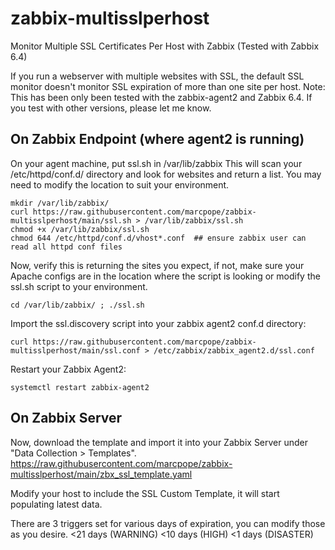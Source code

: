 # zabbix-multisslperhost
Monitor Multiple SSL Certificates Per Host with Zabbix (Tested with Zabbix 6.4)

If you run a webserver with multiple websites with SSL, the default SSL monitor doesn't monitor SSL expiration of more than one site per host. Note: This has been only been tested with the zabbix-agent2 and Zabbix 6.4. If you test with other versions, please let me know.

## On Zabbix Endpoint (where agent2 is running)
On your agent machine, put ssl.sh in /var/lib/zabbix This will scan your /etc/httpd/conf.d/ directory and look for <ServerName xyz.com:443> websites and return a list. You may need to modify the location to suit your environment.
```
mkdir /var/lib/zabbix/
curl https://raw.githubusercontent.com/marcpope/zabbix-multisslperhost/main/ssl.sh > /var/lib/zabbix/ssl.sh
chmod +x /var/lib/zabbix/ssl.sh
chmod 644 /etc/httpd/conf.d/vhost*.conf  ## ensure zabbix user can read all httpd conf files
```
Now, verify this is returning the sites you expect, if not, make sure your Apache configs are in the location where the script is looking or modify the ssl.sh script to your environment. 
```
cd /var/lib/zabbix/ ; ./ssl.sh
```
Import the ssl.discovery script into your zabbix agent2 conf.d directory:
```
curl https://raw.githubusercontent.com/marcpope/zabbix-multisslperhost/main/ssl.conf > /etc/zabbix/zabbix_agent2.d/ssl.conf
```
Restart your Zabbix Agent2:
```
systemctl restart zabbix-agent2
```
## On Zabbix Server
Now, download the template and import it into your Zabbix Server under "Data Collection > Templates".
https://raw.githubusercontent.com/marcpope/zabbix-multisslperhost/main/zbx_ssl_template.yaml

Modify your host to include the SSL Custom Template, it will start populating latest data.

There are 3 triggers set for various days of expiration, you can modify those as you desire.
<21 days (WARNING)
<10 days (HIGH)
<1 days (DISASTER)


